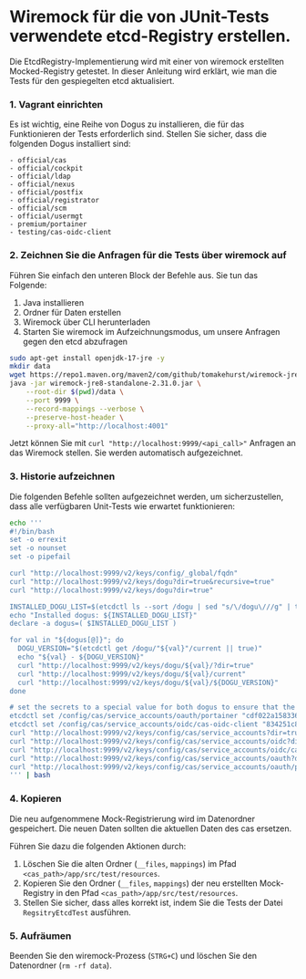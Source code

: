 # Wiremock für die von JUnit-Tests verwendete etcd-Registry erstellen.

Die EtcdRegistry-Implementierung wird mit einer von wiremock erstellten Mocked-Registry getestet.
In dieser Anleitung wird erklärt, wie man die Tests für den gespiegelten etcd aktualisiert.

### 1. Vagrant einrichten

Es ist wichtig, eine Reihe von Dogus zu installieren, die für das Funktionieren der Tests erforderlich sind.
Stellen Sie sicher, dass die folgenden Dogus installiert sind:

```
- official/cas
- official/cockpit
- official/ldap
- official/nexus
- official/postfix
- official/registrator
- official/scm
- official/usermgt
- premium/portainer
- testing/cas-oidc-client
```

### 2. Zeichnen Sie die Anfragen für die Tests über wiremock auf

Führen Sie einfach den unteren Block der Befehle aus. Sie tun das Folgende:

1. Java installieren
1. Ordner für Daten erstellen
1. Wiremock über CLI herunterladen
1. Starten Sie wiremock im Aufzeichnungsmodus, um unsere Anfragen gegen den etcd abzufragen

```bash
sudo apt-get install openjdk-17-jre -y
mkdir data
wget https://repo1.maven.org/maven2/com/github/tomakehurst/wiremock-jre8-standalone/2.31.0/wiremock-jre8-standalone-2.31.0.jar
java -jar wiremock-jre8-standalone-2.31.0.jar \
    --root-dir $(pwd)/data \
    --port 9999 \
    --record-mappings --verbose \
    --preserve-host-header \
    --proxy-all="http://localhost:4001"
```

Jetzt können Sie mit `curl "http://localhost:9999/<api_call>"` Anfragen an das Wiremock stellen. Sie werden automatisch aufgezeichnet.

### 3. Historie aufzeichnen

Die folgenden Befehle sollten aufgezeichnet werden, um sicherzustellen, dass alle verfügbaren Unit-Tests wie erwartet funktionieren:

```bash
echo '''
#!/bin/bash
set -o errexit
set -o nounset
set -o pipefail

curl "http://localhost:9999/v2/keys/config/_global/fqdn"
curl "http://localhost:9999/v2/keys/dogu?dir=true&recursive=true"
curl "http://localhost:9999/v2/keys/dogu?dir=true"

INSTALLED_DOGU_LIST=$(etcdctl ls --sort /dogu | sed "s/\/dogu\///g" | tr "\n" " ")
echo "Installed dogus: ${INSTALLED_DOGU_LIST}"
declare -a dogus=( $INSTALLED_DOGU_LIST )

for val in "${dogus[@]}"; do
  DOGU_VERSION="$(etcdctl get /dogu/"${val}"/current || true)" 
  echo "${val} - ${DOGU_VERSION}"
  curl "http://localhost:9999/v2/keys/dogu/${val}/?dir=true"
  curl "http://localhost:9999/v2/keys/dogu/${val}/current"
  curl "http://localhost:9999/v2/keys/dogu/${val}/${DOGU_VERSION}"
done 

# set the secrets to a special value for both dogus to ensure that the new unit pass
etcdctl set /config/cas/service_accounts/oauth/portainer "cdf022a1583367cf3fd6795be0eef0c8ce6f764143fcd9d851934750b0f4f39f"
etcdctl set /config/cas/service_accounts/oidc/cas-oidc-client "834251c84c1b88ce39351d888ee04df91e89785a28dbd86244e0e22c9d27b41f"
curl "http://localhost:9999/v2/keys/config/cas/service_accounts?dir=true"
curl "http://localhost:9999/v2/keys/config/cas/service_accounts/oidc?dir=true"
curl "http://localhost:9999/v2/keys/config/cas/service_accounts/oidc/cas-oidc-client"
curl "http://localhost:9999/v2/keys/config/cas/service_accounts/oauth?dir=true"
curl "http://localhost:9999/v2/keys/config/cas/service_accounts/oauth/portainer"
''' | bash
```

### 4. Kopieren

Die neu aufgenommene Mock-Registrierung wird im Datenordner gespeichert. Die neuen Daten sollten die aktuellen Daten des cas ersetzen.

Führen Sie dazu die folgenden Aktionen durch:

1. Löschen Sie die alten Ordner (`__files`, `mappings`) im Pfad `<cas_path>/app/src/test/resources`.
1. Kopieren Sie den Ordner (`__files`, `mappings`) der neu erstellten Mock-Registry in den Pfad `<cas_path>/app/src/test/resources`.
1. Stellen Sie sicher, dass alles korrekt ist, indem Sie die Tests der Datei `RegsitryEtcdTest` ausführen.

### 5. Aufräumen

Beenden Sie den wiremock-Prozess (`STRG+C`) und löschen Sie den Datenordner (`rm -rf data`).